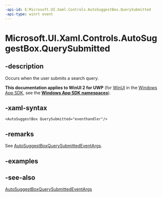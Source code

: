 ```yaml
---
-api-id: E:Microsoft.UI.Xaml.Controls.AutoSuggestBox.QuerySubmitted
-api-type: winrt event
---
```


<!-- Event syntax
public event Windows.Foundation.TypedEventHandler QuerySubmitted<Windows.UI.Xaml.Controls.AutoSuggestBox,  Windows.UI.Xaml.Controls.AutoSuggestBoxQuerySubmittedEventArgs>
-->

# Microsoft.UI.Xaml.Controls.AutoSuggestBox.QuerySubmitted

## -description
Occurs when the user submits a search query.

**This documentation applies to WinUI 2 for UWP** (for [WinUI](/windows/apps/winui/winui3/) in the [Windows App SDK](/windows/apps/windows-app-sdk/), see the **[Windows App SDK namespaces](/windows/windows-app-sdk/api/winrt/)**).

## -xaml-syntax
```xaml
<AutoSuggestBox QuerySubmitted="eventhandler"/>
```


## -remarks
See [AutoSuggestBoxQuerySubmittedEventArgs](autosuggestboxquerysubmittedeventargs.md).

## -examples

## -see-also
[AutoSuggestBoxQuerySubmittedEventArgs](autosuggestboxquerysubmittedeventargs.md)
